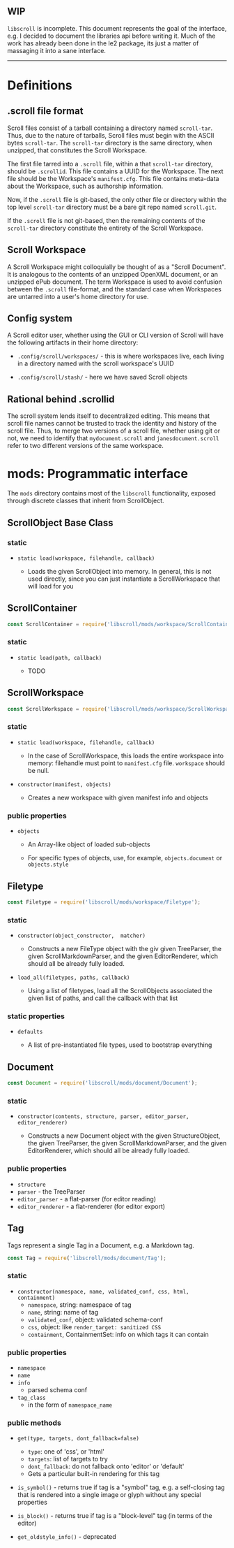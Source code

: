 ## WIP

`libscroll` is incomplete. This document represents the goal of the interface,
e.g. I decided to document the libraries api before writing it. Much of the
work has already been done in the le2 package, its just a matter of massaging
it into a sane interface.

-------

# Definitions

## .scroll file format

Scroll files consist of a tarball containing a directory named `scroll-tar`.
Thus, due to the nature of tarballs, Scroll files must begin with the ASCII
bytes `scroll-tar`. The `scroll-tar` directory is the same directory, when
unzipped, that constitutes the Scroll Workspace.

The first file tarred into a `.scroll` file, within a that `scroll-tar`
directory, should be `.scrollid`. This file contains a UUID for the Workspace.
The next file should be the Workspace's `manifest.cfg`. This file contains
meta-data about the Workspace, such as authorship information.

Now, if the `.scroll` file is git-based, the only other file or directory
within the top level `scroll-tar` directory must be a bare git repo named
`scroll.git`.

If the `.scroll` file is not git-based, then the remaining contents of the
`scroll-tar` directory constitute the entirety of the Scroll Workspace.

## Scroll Workspace

A Scroll Workspace might colloquially be thought of as a "Scroll Document". It
is analogous to the contents of an unzipped OpenXML document, or an unzipped
ePub document. The term Workspace is used to avoid confusion between the
`.scroll` file-format, and the standard case when Workspaces are untarred into
a user's home directory for use.

## Config system

A Scroll editor user, whether using the GUI or CLI version of Scroll will have
the following artifacts in their home directory:

* `.config/scroll/workspaces/` - this is where workspaces live, each living in
  a directory named with the scroll workspace's UUID

* `.config/scroll/stash/` - here we have saved Scroll objects

## Rational behind .scrollid

The scroll system lends itself to decentralized editing. This means that scroll
file names cannot be trusted to track the identity and history of the scroll
file. Thus, to merge two versions of a scroll file, whether using git or not,
we need to identify that `mydocument.scroll` and `janesdocument.scroll` refer
to two different versions of the same workspace.

# mods: Programmatic interface

The `mods` directory contains most of the `libscroll` functionality, exposed
through discrete classes that inherit from ScrollObject.

## ScrollObject Base Class

### static

- `static load(workspace, filehandle, callback)`

    - Loads the given ScrollObject into memory. In general, this  is not used
      directly, since  you can just instantiate a ScrollWorkspace that will
      load for you

## ScrollContainer

```javascript
const ScrollContainer = require('libscroll/mods/workspace/ScrollContainer');
```

### static

- `static load(path, callback)`

   - TODO


## ScrollWorkspace

```javascript
const ScrollWorkspace = require('libscroll/mods/workspace/ScrollWorkspace');
```

### static

- `static load(workspace, filehandle, callback)`

   - In the case of ScrollWorkspace, this loads the entire workspace into
     memory: filehandle must point to `manifest.cfg` file.  `workspace` should
     be null.

- `constructor(manifest, objects)`

    - Creates a new workspace with given manifest info and objects


### public properties

- `objects`

    - An Array-like object of loaded sub-objects

    - For specific types of objects, use, for example, `objects.document` or
      `objects.style`

## Filetype

```javascript
const Filetype = require('libscroll/mods/workspace/Filetype');
```

### static

- `constructor(object_constructor,  matcher)`

    - Constructs a new FileType object with the giv
      given TreeParser, the given ScrollMarkdownParser, and the given
      EditorRenderer, which should all be already fully loaded.

- `load_all(filetypes, paths, callback)`

    - Using a list of filetypes, load all the ScrollObjects associated the
      given list of paths, and call the callback with that list

### static properties

- `defaults` 

    - A list of pre-instantiated file types, used to bootstrap everything

## Document

```javascript
const Document = require('libscroll/mods/document/Document');
```

### static

- `constructor(contents, structure, parser, editor_parser, editor_renderer)`

    - Constructs a new Document object with the given StructureObject, the
      given TreeParser, the given ScrollMarkdownParser, and the given
      EditorRenderer, which should all be already fully loaded.

### public properties

- `structure`
- `parser` - the TreeParser
- `editor_parser` - a flat-parser (for editor reading)
- `editor_renderer` - a flat-renderer (for editor export)

## Tag

Tags represent a single Tag in a Document, e.g. a Markdown tag.

```javascript
const Tag = require('libscroll/mods/document/Tag');
```

### static

- `constructor(namespace, name, validated_conf, css, html, containment)`
    - `namespace`, string: namespace of tag
    - `name`, string: name of tag
    - `validated_conf`, object: validated schema-conf
    - `css`, object: like `render_target: sanitized CSS`
    - `containment`, ContainmentSet: info on which tags it can contain

### public properties
- `namespace`
- `name`
- `info`
    - parsed schema conf
- `tag_class`
    - in the form of `namespace_name`

### public methods

- `get(type, targets, dont_fallback=false)`
    - `type`: one of 'css', or 'html'
    - `targets`: list of targets to try
    - `dont_fallback`: do not fallback onto 'editor' or 'default'
    - Gets a particular built-in rendering for this tag

- `is_symbol()` - returns true if tag is a "symbol" tag, e.g. a self-closing
  tag that is rendered into a single image or glyph without any special
  properties

- `is_block()` - returns true if tag is a "block-level" tag (in terms of the
  editor)

- `get_oldstyle_info()` - deprecated
